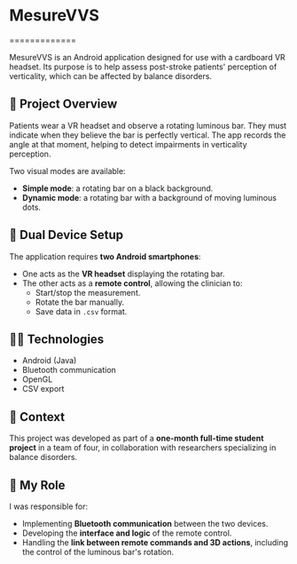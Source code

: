 # MesureVVS
=============

MesureVVS is an Android application designed for use with a cardboard VR headset. Its purpose is to help assess post-stroke patients' perception of verticality, which can be affected by balance disorders.

## 🧠 Project Overview

Patients wear a VR headset and observe a rotating luminous bar. They must indicate when they believe the bar is perfectly vertical. The app records the angle at that moment, helping to detect impairments in verticality perception.

Two visual modes are available:
- **Simple mode**: a rotating bar on a black background.
- **Dynamic mode**: a rotating bar with a background of moving luminous dots.

## 📱 Dual Device Setup

The application requires **two Android smartphones**:
- One acts as the **VR headset** displaying the rotating bar.
- The other acts as a **remote control**, allowing the clinician to:
  - Start/stop the measurement.
  - Rotate the bar manually.
  - Save data in `.csv` format.

## 👨‍💻 Technologies

- Android (Java)
- Bluetooth communication
- OpenGL
- CSV export

## 🧪 Context

This project was developed as part of a **one-month full-time student project** in a team of four, in collaboration with researchers specializing in balance disorders.

## 🧩 My Role

I was responsible for:
- Implementing **Bluetooth communication** between the two devices.
- Developing the **interface and logic** of the remote control.
- Handling the **link between remote commands and 3D actions**, including the control of the luminous bar's rotation.

